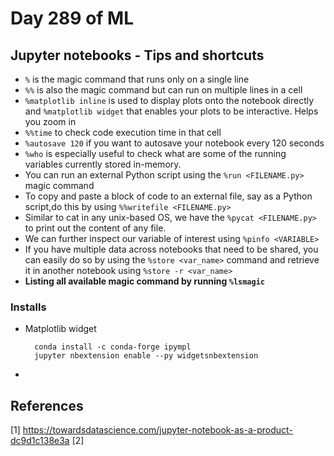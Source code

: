 # Day 289 of ML 

## Jupyter notebooks - Tips and shortcuts 


* `%` is the magic command that runs only on a single line
* `%%` is also the magic command but can run on multiple lines in a cell
* `%matplotlib inline` is used to display plots onto the notebook directly and `%matplotlib widget` that enables your plots to be interactive. Helps you zoom in
* `%%time` to check code execution time in that cell
* `%autosave 120` if you want to autosave your notebook every 120 seconds 
* `%who` is especially useful to check what are some of the running variables currently stored in-memory.
* You can run an external Python script using the `%run <FILENAME.py>` magic command
* To copy and paste a block of code to an external file, say as a Python script,do this by using `%%writefile <FILENAME.py>` 
* Similar to cat in any unix-based OS, we have the `%pycat <FILENAME.py>` to print out the content of any file. 
* We can further inspect our variable of interest using `%pinfo <VARIABLE>`
* If you have multiple data across notebooks that need to be shared, you can easily do so by using the `%store <var_name>` command and retrieve it in another notebook using `%store -r <var_name>`
* **Listing all available magic command by running `%lsmagic`**




### Installs 


* Matplotlib widget 

        conda install -c conda-forge ipympl
        jupyter nbextension enable --py widgetsnbextension

* 

**References**
------------
[1]  https://towardsdatascience.com/jupyter-notebook-as-a-product-dc9d1c138e3a
[2]